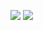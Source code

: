 <!-- Escritura de SVG por DenverCoder1 - https://github.com/DenverCoder1/readme-typing-svg -->
<p align="centro">
  <a href="https://github.com/DenverCoder1/readme-typing-svg"><img src="https://readme-typing-svg.herokuapp.com?center=true&vCenter=true&lines=David+M%C3%A9ndez++;+Full-Stack-Web-Developer"></a>
  <a href="https://github.com/DenverCoder1/readme-typing-svg"><img src="https://readme-typing-svg.herokuapp.com?size=25&center=true&lines=Anyel+Lopez++;+Full-Stack+Web+Developer"></a>


</p>

<!-- Sección de iconos sociales -->

